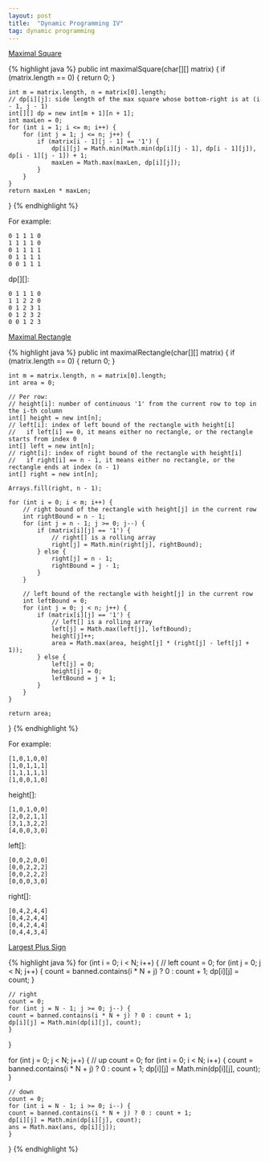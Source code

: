 ```yaml
---
layout: post
title:  "Dynamic Programming IV"
tag: dynamic programming
---
```

[Maximal Square][maximal-square]

{% highlight java %}
public int maximalSquare(char[][] matrix) {
    if (matrix.length == 0) {
        return 0;
    }

    int m = matrix.length, n = matrix[0].length;
    // dp[i][j]: side length of the max square whose bottom-right is at (i - 1, j - 1)
    int[][] dp = new int[m + 1][n + 1];
    int maxLen = 0;
    for (int i = 1; i <= m; i++) {
        for (int j = 1; j <= n; j++) {
            if (matrix[i - 1][j - 1] == '1') {
                dp[i][j] = Math.min(Math.min(dp[i][j - 1], dp[i - 1][j]), dp[i - 1][j - 1]) + 1;
                maxLen = Math.max(maxLen, dp[i][j]);
            }
        }
    }
    return maxLen * maxLen;
}
{% endhighlight %}

For example:

```
0 1 1 1 0
1 1 1 1 0
0 1 1 1 1
0 1 1 1 1
0 0 1 1 1
```

dp[][]:

```
0 1 1 1 0
1 1 2 2 0
0 1 2 3 1
0 1 2 3 2
0 0 1 2 3
```

[Maximal Rectangle][maximal-rectangle]

{% highlight java %}
public int maximalRectangle(char[][] matrix) {
    if (matrix.length == 0) {
        return 0;
    }

    int m = matrix.length, n = matrix[0].length;
    int area = 0;

    // Per row:
    // height[i]: number of continuous '1' from the current row to top in the i-th column
    int[] height = new int[n];
    // left[i]: index of left bound of the rectangle with height[i]
    //   if left[i] == 0, it means either no rectangle, or the rectangle starts from index 0
    int[] left = new int[n];
    // right[i]: index of right bound of the rectangle with height[i]
    //   if right[i] == n - 1, it means either no rectangle, or the rectangle ends at index (n - 1)
    int[] right = new int[n];

    Arrays.fill(right, n - 1);

    for (int i = 0; i < m; i++) {
        // right bound of the rectangle with height[j] in the current row
        int rightBound = n - 1;
        for (int j = n - 1; j >= 0; j--) {
            if (matrix[i][j] == '1') {
                // right[] is a rolling array
                right[j] = Math.min(right[j], rightBound);
            } else {
                right[j] = n - 1;
                rightBound = j - 1;
            }
        }

        // left bound of the rectangle with height[j] in the current row
        int leftBound = 0;
        for (int j = 0; j < n; j++) {
            if (matrix[i][j] == '1') {
                // left[] is a rolling array
                left[j] = Math.max(left[j], leftBound);
                height[j]++;
                area = Math.max(area, height[j] * (right[j] - left[j] + 1));
            } else {
                left[j] = 0;
                height[j] = 0;
                leftBound = j + 1;
            }
        }
    }

    return area;
}
{% endhighlight %}

For example:

```
[1,0,1,0,0]
[1,0,1,1,1]
[1,1,1,1,1]
[1,0,0,1,0]
```

height[]:

```
[1,0,1,0,0]
[2,0,2,1,1]
[3,1,3,2,2]
[4,0,0,3,0]
```

left[]:

```
[0,0,2,0,0]
[0,0,2,2,2]
[0,0,2,2,2]
[0,0,0,3,0]
```

right[]:

```
[0,4,2,4,4]
[0,4,2,4,4]
[0,4,2,4,4]
[0,4,4,3,4]
```

[Largest Plus Sign][largest-plus-sign]

{% highlight java %}
for (int i = 0; i < N; i++) {
    // left
    count = 0;
    for (int j = 0; j < N; j++) {
	count = banned.contains(i * N + j) ? 0 : count + 1;
	dp[i][j] = count;
    }

    // right
    count = 0;
    for (int j = N - 1; j >= 0; j--) {
	count = banned.contains(i * N + j) ? 0 : count + 1;
	dp[i][j] = Math.min(dp[i][j], count);
    }
}

for (int j = 0; j < N; j++) {
    // up
    count = 0;
    for (int i = 0; i < N; i++) {
	count = banned.contains(i * N + j) ? 0 : count + 1;
	dp[i][j] = Math.min(dp[i][j], count);
    }

    // down
    count = 0;
    for (int i = N - 1; i >= 0; i--) {
	count = banned.contains(i * N + j) ? 0 : count + 1;
	dp[i][j] = Math.min(dp[i][j], count);
	ans = Math.max(ans, dp[i][j]);
    }
}
{% endhighlight %}

[largest-plus-sign]: https://leetcode.com/problems/largest-plus-sign/
[maximal-rectangle]: https://leetcode.com/problems/maximal-rectangle/
[maximal-square]: https://leetcode.com/problems/maximal-square/
